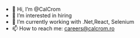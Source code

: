 - 👋 Hi, I’m @CalCrom
- 👀 I’m interested in hiring
- 🌱 I’m currently working with .Net,React, Selenium
- 📫 How to reach me: careers@calcrom.ro

<!---
CalCrom/CalCrom is a ✨ special ✨ repository because its `README.md` (this file) appears on your GitHub profile.
You can click the Preview link to take a look at your changes.
--->
